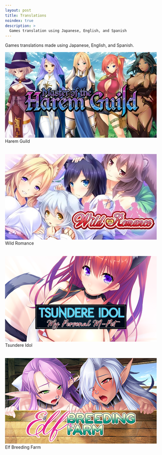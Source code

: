 ```yaml
---
layout: post
title: Translations
noindex: true
description: >
  Games translation using Japanese, English, and Spanish
---
```

<p>Games translations made using Japanese, English, and Spanish.</p>

<div class="image-container image-container-num4">
  <div class="image image-num4">
    <a href="../translation/harem-guild">
      <img src="/assets/img/haremguild-pic.jpg" />
    </a>
  </div>
  <div class="caption caption-num4">
    Harem Guild
  </div>
  <br class="break">
</div><br class="break">

<div class="image-container image-container-num4">
  <div class="image image-num4">
    <a href="../translation/wild-romance">
      <img src="/assets/img/wildromance-pic.jpg" />
    </a>
  </div>
  <div class="caption caption-num4">
    Wild Romance
  </div>
  <br class="break">
</div><br class="break">

<div class="image-container image-container-num4">
  <div class="image image-num4">
    <a href="../translation/tsundere-idol">
      <img src="/assets/img/tsundereidol-pic.png" />
    </a>
  </div>
  <div class="caption caption-num4">
    Tsundere Idol
  </div>
  <br class="break">
</div><br class="break">

<div class="image-container image-container-num4">
  <div class="image image-num4">
    <img src="/assets/img/elfbreedingfarm-pic.jpg" />
  </div>
  <div class="caption caption-num4">
    Elf Breeding Farm
  </div>
  <br class="break">
</div><br class="break">